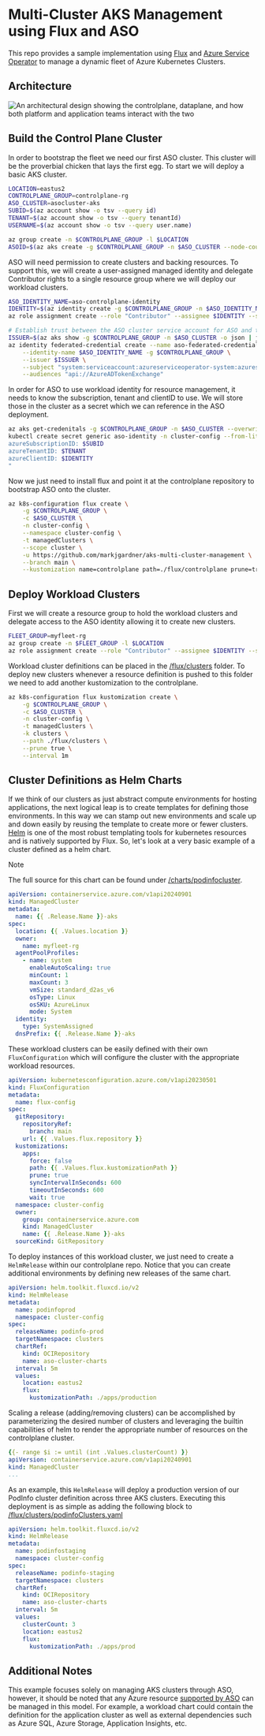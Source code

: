 # Multi-Cluster AKS Management using Flux and ASO
This repo provides a sample implementation using [Flux](hhttps://fluxcd.io/) and [Azure Service Operator](https://azure.github.io/azure-service-operator/) to manage a dynamic fleet of Azure Kubernetes Clusters.

## Architecture
![An architectural design showing the controlplane, dataplane, and how both platform and application teams interact with the two](architecture.png "AKS controlplane through gitops")

## Build the Control Plane Cluster
In order to bootstrap the fleet we need our first ASO cluster. This cluster will be the proverbial chicken that lays the first egg. To start we will deploy a basic AKS cluster.

```bash
LOCATION=eastus2
CONTROLPLANE_GROUP=controlplane-rg
ASO_CLUSTER=asocluster-aks
SUBID=$(az account show -o tsv --query id)
TENANT=$(az account show -o tsv --query tenantId)
USERNAME=$(az account show -o tsv --query user.name)

az group create -n $CONTROLPLANE_GROUP -l $LOCATION
ASOID=$(az aks create -g $CONTROLPLANE_GROUP -n $ASO_CLUSTER --node-count 1 --enable-oidc-issuer --enable-workload-identity --generate-ssh-keys -o tsv --query id)
```

ASO will need permission to create clusters and backing resources. To support this, we will create a user-assigned managed identity and delegate Contributor rights to a single resource group where we will deploy our workload clusters.

```bash
ASO_IDENTITY_NAME=aso-controlplane-identity
IDENTITY=$(az identity create -g $CONTROLPLANE_GROUP -n $ASO_IDENTITY_NAME -o tsv --query clientId)
az role assignment create --role "Contributor" --assignee $IDENTITY --scope /subscriptions/$SUBID/resourceGroups/$CONTROLPLANE_GROUP

# Establish trust between the ASO cluster service account for ASO and the UMI
ISSUER=$(az aks show -g $CONTROLPLANE_GROUP -n $ASO_CLUSTER -o json | jq -r '.oidcIssuerProfile.issuerUrl')
az identity federated-credential create --name aso-federated-credential \
    --identity-name $ASO_IDENTITY_NAME -g $CONTROLPLANE_GROUP \
    --issuer $ISSUER \
    --subject "system:serviceaccount:azureserviceoperator-system:azureserviceoperator-default" \
    --audiences "api://AzureADTokenExchange"
```

In order for ASO to use workload identity for resource management, it needs to know the subscription, tenant and clientID to use. We will store those in the cluster as a secret which we can reference in the ASO deployment.
```bash
az aks get-credenitals -g $CONTROLPLANE_GROUP -n $ASO_CLUSTER --overwrite-existing
kubectl create secret generic aso-identity -n cluster-config --from-literal=values.yaml="
azureSubscriptionID: $SUBID
azureTenantID: $TENANT
azureClientID: $IDENTITY
"
```

Now we just need to install flux and point it at the controlplane repository to bootstrap ASO onto the cluster.

```bash
az k8s-configuration flux create \
    -g $CONTROLPLANE_GROUP \
    -c $ASO_CLUSTER \
    -n cluster-config \
    --namespace cluster-config \
    -t managedClusters \
    --scope cluster \
    -u https://github.com/markjgardner/aks-multi-cluster-management \
    --branch main \
    --kustomization name=controlplane path=./flux/controlplane prune=true
```

## Deploy Workload Clusters

First we will create a resource group to hold the workload clusters and delegate access to the ASO identity allowing it to create new clusters.

```bash
FLEET_GROUP=myfleet-rg
az group create -n $FLEET_GROUP -l $LOCATION
az role assignment create --role "Contributor" --assignee $IDENTITY --scope /subscriptions/$SUBID/resourceGroups/$FLEET_GROUP
```

Workload cluster definitions can be placed in the [/flux/clusters](/flux/clusters) folder. To deploy new clusters whenever a resource definition is pushed to this folder we need to add another kustomization to the controlplane.

```bash
az k8s-configuration flux kustomization create \
    -g $CONTROLPLANE_GROUP \
    -c $ASO_CLUSTER \
    -n cluster-config \
    -t managedClusters \
    -k clusters \
    --path ./flux/clusters \
    --prune true \
    --interval 1m
```

## Cluster Definitions as Helm Charts

If we think of our clusters as just abstract compute environments for hosting applications, the next logical leap is to create templates for defining those environments. In this way we can stamp out new environments and scale up and down easily by reusing the template to create more or fewer clusters. [Helm](https://helm.sh) is one of the most robust templating tools for kubernetes resources and is natively supported by Flux. So, let's look at a very basic example of a cluster defined as a helm chart.

> [!NOTE]
> The full source for this chart can be found under [/charts/podinfocluster](/charts/podinfocluster).
```yaml
apiVersion: containerservice.azure.com/v1api20240901
kind: ManagedCluster
metadata:
  name: {{ .Release.Name }}-aks
spec:
  location: {{ .Values.location }}
  owner:
    name: myfleet-rg
  agentPoolProfiles:
    - name: system
      enableAutoScaling: true
      minCount: 1
      maxCount: 3
      vmSize: standard_d2as_v6
      osType: Linux
      osSKU: AzureLinux
      mode: System
  identity:
    type: SystemAssigned
  dnsPrefix: {{ .Release.Name }}-aks
```

These workload clusters can be easily defined with their own `FluxConfiguration` which will configure the cluster with the appropriate workload resources.
```yaml
apiVersion: kubernetesconfiguration.azure.com/v1api20230501
kind: FluxConfiguration
metadata:
  name: flux-config
spec:
  gitRepository:
    repositoryRef:
      branch: main
    url: {{ .Values.flux.repository }}
  kustomizations:
    apps: 
      force: false
      path: {{ .Values.flux.kustomizationPath }}
      prune: true
      syncIntervalInSeconds: 600
      timeoutInSeconds: 600
      wait: true
  namespace: cluster-config
  owner:
    group: containerservice.azure.com
    kind: ManagedCluster
    name: {{ .Release.Name }}-aks
  sourceKind: GitRepository
```

To deploy instances of this workload cluster, we just need to create a `HelmRelease` within our controlplane repo. Notice that you can create additional environments by defining new releases of the same chart. 

```yaml
apiVersion: helm.toolkit.fluxcd.io/v2
kind: HelmRelease
metadata:
  name: podinfoprod
  namespace: cluster-config
spec:
  releaseName: podinfo-prod
  targetNamespace: clusters
  chartRef:
    kind: OCIRepository
    name: aso-cluster-charts
  interval: 5m
  values:
    location: eastus2
    flux:
      kustomizationPath: ./apps/production
```

Scaling a release (adding/removing clusters) can be accomplished by parameterizing the desired number of clusters and leveraging the builtin capabilities of helm to render the appropriate number of resources on the controlplane cluster.
```yaml
{{- range $i := until (int .Values.clusterCount) }}
apiVersion: containerservice.azure.com/v1api20240901
kind: ManagedCluster
...
```

As an example, this `HelmRelease` will deploy a production version of our PodInfo cluster definition across three AKS clusters. Executing this deployment is as simple as adding the following block to [/flux/clusters/podinfoClusters.yaml](/flux/clusters/podinfoClusters.yaml)
```yaml
apiVersion: helm.toolkit.fluxcd.io/v2
kind: HelmRelease
metadata:
  name: podinfostaging
  namespace: cluster-config
spec:
  releaseName: podinfo-staging
  targetNamespace: clusters
  chartRef:
    kind: OCIRepository
    name: aso-cluster-charts
  interval: 5m
  values:
    clusterCount: 3
    location: eastus2
    flux:
      kustomizationPath: ./apps/prod
```

## Additional Notes

This example focuses solely on managing AKS clusters through ASO, however, it should be noted that any Azure resource [supported by ASO](https://azure.github.io/azure-service-operator/reference/) can be managed in this model. For example, a workload chart could contain the definition for the application cluster as well as external dependencies such as Azure SQL, Azure Storage, Application Insights, etc.